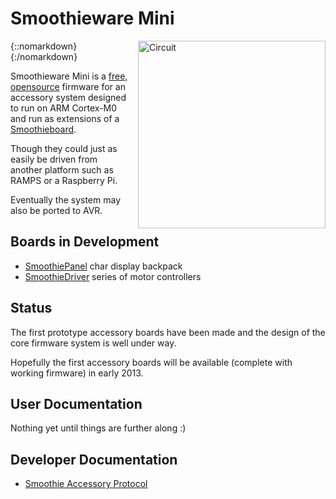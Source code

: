 # Smoothieware Mini

{::nomarkdown}
<a href="/images/circuit.png">
  <img src="/images/circuit.png" alt="Circuit" style="width: 300px; height: 300px; float: right; margin-left: 1rem;"/>
</a>
{:/nomarkdown}

Smoothieware Mini is a [free, opensource](http://dank.bengler.no/-/page/show/5470_grbl) firmware for an accessory system designed to run on ARM Cortex-M0 and run as extensions of a [Smoothieboard](smoothieboard).

Though they could just as easily be driven from another platform such as RAMPS or a Raspberry Pi.

Eventually the system may also be ported to AVR.

## Boards in Development

- [SmoothiePanel](smoothiepanel) char display backpack
- [SmoothieDriver](smoothiedriver) series of motor controllers

## Status

The first prototype accessory boards have been made and the design of the core firmware system is well under way.

Hopefully the first accessory boards will be available (complete with working firmware) in early 2013.

## User Documentation

Nothing yet until things are further along :)

## Developer Documentation

- [Smoothie Accessory Protocol](smoothie-accessory-protocol)
